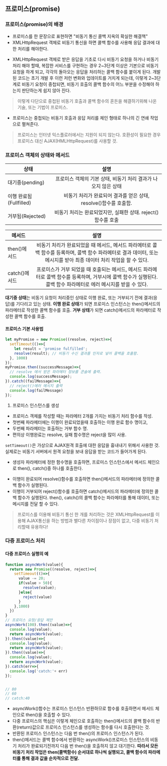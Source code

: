 ## 프로미스(promise)

### 프로미스(promise)의 배경
- 프로미스를 한 문장으로 표현하면 "비동기 통신 콜백 지옥의 확실한 해결책"
- XMLHttpRequest 객체로 비동기 통신을 하면 콜백 함수를 사용해 응답 결과에 대한 처리를 해야한다.

* XMLHttpRequest 객체로 받은 응답을 기초로 다시 비동기 요청을 하거나 비동기 처리 해야 할때,
복잡한 서비스를 구현하는 경우 2~3단계 이상은 기본으로 비동기 요청을 하게 되고, 각각의 돌아오는 응답을 처리하는 콜백 함수를 붙이게 된다.
개발된 코드는 초기 개발 후 이런 저런 변화와 업데이트를 거치게 되는데, 이렇게 2~3단계로 비동기 요청이 중첩되면, 비동기 호출의 콜백 함수의 어느 부분을 수정해야 하는지 판단하는게 쉽지 않아 진다.
> 이렇게 다단으로 중첩된 비동기 호출과 콜백 함수의 혼돈을 해결하기위해 나온 기술, 또는 기법이 프로미스.
- 프로미스는 중첩되는 비동기 호출과 응답 처리를 체인 형태로 하나의 긴 연쇄 작업으로 펼쳐준다.
> 프로미스는 인터넷 익스플로러에서는 지원이 되지 않는다. 호환성이 필요한 경우 프로미스 대신 AJAX(HMLHttpRequest)를 사용할 것.

### 프로미스 객체의 상태와 메서드
|        상태         |          설명        |
|--------------------|:--------------------:|
|       대기중(pending)|프로미스 객체의 기본 상태, 비동기 처리 결과가 나오지 않은 상태|
|이행 완료됨(Fullfilled)|비동기 처리가 완료되어 결과를 얻은 상태, resolve()함수를 호출함.|
|      거부됨(Rejected)|비동기 처리는 완료되었지만, 실패한 상태. reject()함수를 호출|

|     메서드    |      설명      |
|-------------|:-------------:|
|  then()메서드 | 비동기 처리가 완료되었을 때 메서드, 메서드 파라메터로 콜백 함수를 등록하며, 콜백 함수 파라메터로 결과 데이터, 또는 메시지를 받아 최종 데이터 처리 작업을 할 수 있다.|
|  catch()메서드| 프로미스가 거부 되었을 때 호출되는 메서드, 메서드 파라메터로 콜백 함수를 등록하며, 거부시에 콜백 함수가 실행된다. 콜백 함수 파라메터로 에러 메시지를 받을 수 있다.|

**대기중 상태**는 비동기 요청이 처리중인 상태로 이행 완료, 또는 거부되기 전에 결과(응답)를 기다리고 있는 상태.
**이행 완료 상태**가 되면 프로미스 인스턴스는 then()메서드의 파라메터로 작성한 콜백 함수를 호출.
**거부 상태**가 되면 catch()메서드의 파라메터로 작성한 콜백 함수를 호출.

#### 프로미스 기본 사용법
```javascript
let myPromise = new Promise((resolve, reject)=>{
  setTimeout(()=>{
    let result = 'promise fulfilled';
    resolve(result); // 비동기 수신 결과를 인자로 넣어 콜백을 호출함.
  }, 1000)
});
myPromise.then((successMessage)=>{
  // resolve 에서 받은 파라메터 정보를 콘솔에 출력.
  console.log(successMessage);
}).catch((failMessage)=>{
  // reject()에러 메시지 출력
  console.log(failMessage)
});
```

1. 프로미스 인스턴스를 생성
- 프로미스 객체를 작성할 때는 파라메터 2개를 가지는 비동기 처리 함수를 작성.
- 첫번째 파라메터에는 이행이 완료되었을때 호출하는 이행 완료 함수 명이고,
- 두번째 파라메터는 호출하는 거부 함수 명.
- 편의상 이행완료는 resolve, 실패 함수명은 reject을 많이 사용.

`setTimeout()`은 가상으로 AJAX원격 호출에 대한 응답을 흉내내기 위해서 사용한 것.
실제로는 비동기 서버에서 원격 요청을 보내 응답을 받는 코드가 들어가게 된다.


- 생성자 파라메터에 정한 함수명을 호출하면, 프로미스 인스턴스에서 메서드 체인으로 then(), catch()중 하나를 호출한다. 
* 이행이 완료되어 resolve()함수를 호출하면 then()메서드의 파라메터에 정의한 콜백 함수가 실행된다. 
* 이행이 거부되어 reject()함수를 호출하면 catch()메서드의 파라메터에 정의한 콜백 함수가 실행된다.
then(), catch()의 콜백 함수는 파라메터를 통해 데이터, 또는 메시지를 전달 할 수 있다.
> 프로미스를 이용해 비동기 통신 한 개를 처리하는 것은 XMLHttpRequest를 이용해 AJAX통신을 하는 방법과 별다른 차이점이나 장점이 없고, 다중 비동기 처리할때 유용하다!

### 다중 프로미스 처리
#### 다중 프로미스 실행의 예
```javascript
function asyncWork(value){
  return new Promise((resolve, reject)=>{
    setTimeout(()=>{
      value -= 20;
      if(value > 50){
        resolve(value);
      }else{
        reject(value)
      }
    },1000)
  })
}
// 프로미스 요청/응답 제안
asyncWork(100).then((value)=>{
  console.log(value);
  return asyncWork(value); 
}).then((value)=>{
  console.log(value);
  return asyncWork(value); 
}).then((value)=>{
  console.log(value);
  return asyncWork(value); 
}).catch(err=>{
  console.log('catch:'+ err)
});


// 80
// 60
// catch:40
```

- asyncWork()함수는 프로미스 인스턴스 반환하므로 함수를 호출하면서 메서드 체인으로 then()을 호출할 수 있다.
- 다중 프로미스의 핵심은 이렇게 체인으로 호출하는 then()메서드의 콜백 함수의 반환(return)값으로 프로미스 인스턴스를 생성하는 함수를 다시 호출한다는 것.
- 반환된 프로미스 인스턴스는 다음 번 then()의 프로미스 인스턴스가 된다.
- then()메서드는 콜백 함수에서 반환하는 asyncWork()프로미스 인스턴스의 비동기 처리가 완료되기전까지 다음 번 then()을 호출하지 않고 대기한다.
**따라서 모든 비동기 처리 작업은 then(콜백함수) 순서대로 하나씩 실행되고, 콜백 함수의 파라메터를 통해 결과 값을 순차적으로 전달.**